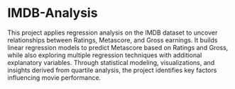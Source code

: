 # IMDB-Analysis
This project applies regression analysis on the IMDB dataset to uncover relationships between Ratings, Metascore, and Gross earnings. It builds linear regression models to predict Metascore based on Ratings and Gross, while also exploring multiple regression techniques with additional explanatory variables. Through statistical modeling, visualizations, and insights derived from quartile analysis, the project identifies key factors influencing movie performance.


